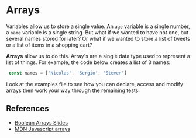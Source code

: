 # Arrays
Variables allow us to store a single value. An `age` variable is a single number, a `name` variable is a single string. But what if we wanted to have not one, but several names stored for later? Or what if we wanted to store a list of tweets or a list of items in a shopping cart?

**Arrays** allow us to do this. Array's are a single data type used to represent a list of things. For example, the code below creates a list of 3 names:

```javascript
 const names = ['Nicolas', 'Sergio', 'Steven']
```

Look at the examples file to see how you can declare, access and modify arrays then work your way through the remaining tests.

## References

* [Boolean Arrays Slides](https://docs.google.com/presentation/d/1GSh7zybHz3R9Dt0xjGFbJJidhz8bQHi01liJDcjmxCg/edit#slide=id.gbb3e6d91bd_0_153)
* [MDN Javascript arrays](https://developer.mozilla.org/en-US/docs/Web/JavaScript/Reference/Global_Objects/Array)
